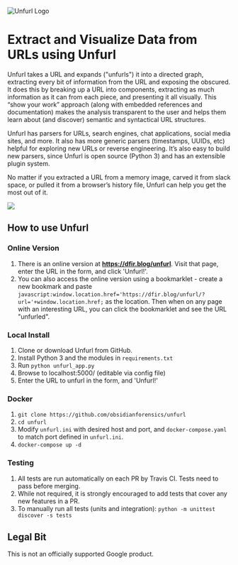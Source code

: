 ![Unfurl Logo](/static/unfurl.png)

# Extract and Visualize Data from URLs using Unfurl
Unfurl takes a URL and expands ("unfurls") it into a directed graph, extracting every bit of information from the URL and 
exposing the obscured. It does this by breaking up a URL into components, extracting as much information as it can from 
each piece, and presenting it all visually. This “show your work” approach (along with embedded references and documentation) 
makes the analysis transparent to the user and helps them learn about (and discover) semantic and syntactical URL structures.

Unfurl has parsers for URLs, search engines, chat applications, social media sites, and more. It also has more generic parsers 
(timestamps, UUIDs, etc) helpful for exploring new URLs or reverse engineering. It’s also easy to build new parsers, since 
Unfurl is open source (Python 3) and has an extensible plugin system.

No matter if you extracted a URL from a memory image, carved it from slack space, or pulled it from a browser’s history file, 
Unfurl can help you get the most out of it.

<img src="docs/unfurl-demo.gif"/>

## How to use Unfurl

### Online Version

1. There is an online version at **https://dfir.blog/unfurl**. Visit that page, enter the URL in the form, and 
click 'Unfurl!'. 
2. You can also access the online version using a bookmarklet - create a new bookmark and paste 
`javascript:window.location.href='https://dfir.blog/unfurl/?url='+window.location.href;` as the location. Then when on any
page with an interesting URL, you can click the bookmarklet and see the URL "unfurled".

### Local Install

1. Clone or download Unfurl from GitHub.
1. Install Python 3 and the modules in `requirements.txt`
1. Run `python unfurl_app.py`
1. Browse to localhost:5000/ (editable via config file)
1. Enter the URL to unfurl in the form, and 'Unfurl!'

### Docker 

1. `git clone https://github.com/obsidianforensics/unfurl`
1. `cd unfurl`
1. Modify `unfurl.ini` with desired host and port, and `docker-compose.yaml` to match port defined in `unfurl.ini`.
1. `docker-compose up -d`

### Testing 

1. All tests are run automatically on each PR by Travis CI. Tests need to pass before merging. 
1. While not required, it is strongly encouraged to add tests that cover any new features in a PR. 
1. To manually run all tests (units and integration): ``python -m unittest discover -s tests``

## Legal Bit
This is not an officially supported Google product.
